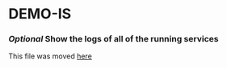 # DEMO-IS

### *Optional* Show the logs of all of the running services


This file was moved [here](../README.md#optional-show-the-logs-of-all-of-the-running-services)
